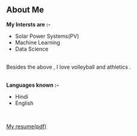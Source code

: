 ## About Me

__My Intersts are :-__<br>
- Solar Power Systems(PV)<br>
- Machine Learning<br>
- Data Science
<br><br>

Besides the above , I love volleyball and athletics .
<br><br>

__Languages known :-__
- Hindi <br>
- English <br>
<br>

[My resume(pdf)](https://drive.google.com/open?id=1EwLEM1aWmzYcCu2mLqNJrHN__OnxNXEJ)


